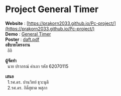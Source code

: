 # Project General Timer  
**Website** : [https://prakorn2033.github.io/Pc-project/](https://prakorn2033.github.io/Pc-project/)  
**Demo** : [General Timer](https://prakorn2033.github.io/Pc-project/)  
**Poster** : [daft.pdf](daft.pdf)  
**อธิบายโครงงาน**  
&ensp;อิอิ

**ผู้จัดทำ**  
&ensp;นาย ปรากรณ์ คำเภา รหัส 62070115  

**เสนอ**  
&ensp;1.รศ.ดร. ปานวิทย์ ธุวะนุติ  
&ensp;2.รศ.ดร. กิติ์สุชาต พสุภา
 
